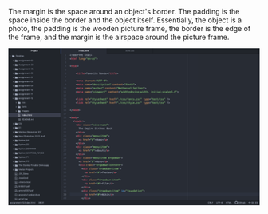 The margin is the space around an object's border. The padding is the space inside the border and the object itself. Essentially, the object is a photo, the padding is the wooden picture frame, the border is the edge of the frame, and the margin is the airspace around the picture frame.


![My Screenshot](./images/screenshot.png)
